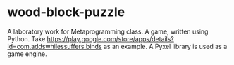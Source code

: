 # wood-block-puzzle
A laboratory work for Metaprogramming class. A game, written using Python. Take https://play.google.com/store/apps/details?id=com.addswhilessuffers.binds as an example. A Pyxel library is used as a game engine.
